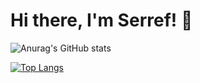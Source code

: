 # Hi there, I'm Serref! 👋

![Anurag's GitHub stats](https://github-readme-stats.vercel.app/api?username=sjaguraga&show_icons=true&theme=radical)

[![Top Langs](https://github-readme-stats.vercel.app/api/top-langs/?username=sjaguraga&layout=compact)](https://github.com/anuraghazra/github-readme-stats)
